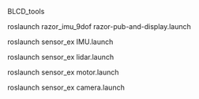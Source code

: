 BLCD_tools

roslaunch razor_imu_9dof razor-pub-and-display.launch


roslaunch sensor_ex IMU.launch

roslaunch sensor_ex lidar.launch

roslaunch sensor_ex motor.launch

roslaunch sensor_ex camera.launch
